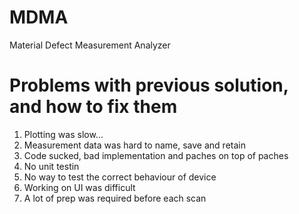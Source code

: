 # MDMA
Material Defect Measurement Analyzer


# Problems with previous solution, and how to fix them
1. Plotting was slow...
2. Measurement data was hard to name, save and retain
3. Code sucked, bad implementation and paches on top of paches
4. No unit testin
5. No way to test the correct behaviour of device 
6. Working on UI was difficult
7. A lot of prep was required before each scan
